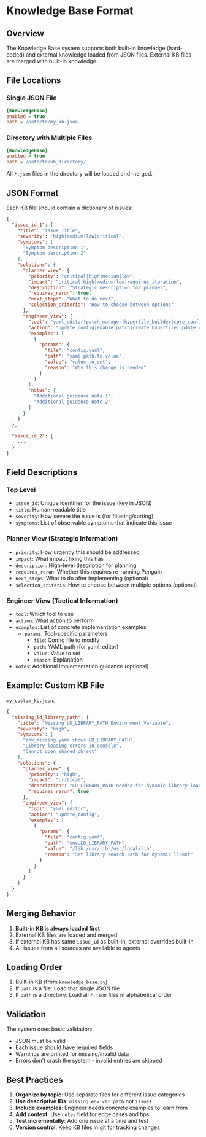 # Knowledge Base Format

## Overview

The Knowledge Base system supports both built-in knowledge (hard-coded) and external knowledge loaded from JSON files. External KB files are merged with built-in knowledge.

## File Locations

### Single JSON File
```ini
[KnowledgeBase]
enabled = true
path = /path/to/my_kb.json
```

### Directory with Multiple Files
```ini
[KnowledgeBase]
enabled = true
path = /path/to/kb_directory/
```
All `*.json` files in the directory will be loaded and merged.

## JSON Format

Each KB file should contain a dictionary of issues:

```json
{
  "issue_id_1": {
    "title": "Issue Title",
    "severity": "high|medium|low|critical",
    "symptoms": [
      "Symptom description 1",
      "Symptom description 2"
    ],
    "solutions": {
      "planner_view": {
        "priority": "critical|high|medium|low",
        "impact": "critical|high|medium|low|requires_iteration",
        "description": "Strategic description for planner",
        "requires_rerun": true,
        "next_steps": "What to do next",
        "selection_criteria": "How to choose between options"
      },
      "engineer_view": {
        "tool": "yaml_editor|patch_manager|hyperfile_builder|core_config",
        "action": "update_config|enable_patch|create_hyperfile|update_core",
        "examples": [
          {
            "params": {
              "file": "config.yaml",
              "path": "yaml.path.to.value",
              "value": "value_to_set",
              "reason": "Why this change is needed"
            }
          }
        ],
        "notes": [
          "Additional guidance note 1",
          "Additional guidance note 2"
        ]
      }
    }
  },
  
  "issue_id_2": {
    ...
  }
}
```

## Field Descriptions

### Top Level
- `issue_id`: Unique identifier for the issue (key in JSON)
- `title`: Human-readable title
- `severity`: How severe the issue is (for filtering/sorting)
- `symptoms`: List of observable symptoms that indicate this issue

### Planner View (Strategic Information)
- `priority`: How urgently this should be addressed
- `impact`: What impact fixing this has
- `description`: High-level description for planning
- `requires_rerun`: Whether this requires re-running Penguin
- `next_steps`: What to do after implementing (optional)
- `selection_criteria`: How to choose between multiple options (optional)

### Engineer View (Tactical Information)
- `tool`: Which tool to use
- `action`: What action to perform
- `examples`: List of concrete implementation examples
  - `params`: Tool-specific parameters
    - `file`: Config file to modify
    - `path`: YAML path (for yaml_editor)
    - `value`: Value to set
    - `reason`: Explanation
- `notes`: Additional implementation guidance (optional)

## Example: Custom KB File

`my_custom_kb.json`:
```json
{
  "missing_ld_library_path": {
    "title": "Missing LD_LIBRARY_PATH Environment Variable",
    "severity": "high",
    "symptoms": [
      "env_missing.yaml shows LD_LIBRARY_PATH",
      "Library loading errors in console",
      "Cannot open shared object"
    ],
    "solutions": {
      "planner_view": {
        "priority": "high",
        "impact": "critical",
        "description": "LD_LIBRARY_PATH needed for dynamic library loading",
        "requires_rerun": true
      },
      "engineer_view": {
        "tool": "yaml_editor",
        "action": "update_config",
        "examples": [
          {
            "params": {
              "file": "config.yaml",
              "path": "env.LD_LIBRARY_PATH",
              "value": "/lib:/usr/lib:/usr/local/lib",
              "reason": "Set library search path for dynamic linker"
            }
          }
        ]
      }
    }
  }
}
```

## Merging Behavior

1. **Built-in KB is always loaded first**
2. External KB files are loaded and merged
3. If external KB has same `issue_id` as built-in, external overrides built-in
4. All issues from all sources are available to agents

## Loading Order

1. Built-in KB (from `knowledge_base.py`)
2. If `path` is a file: Load that single JSON file
3. If `path` is a directory: Load all `*.json` files in alphabetical order

## Validation

The system does basic validation:
- JSON must be valid
- Each issue should have required fields
- Warnings are printed for missing/invalid data
- Errors don't crash the system - invalid entries are skipped

## Best Practices

1. **Organize by topic**: Use separate files for different issue categories
2. **Use descriptive IDs**: `missing_env_var_path` not `issue1`
3. **Include examples**: Engineer needs concrete examples to learn from
4. **Add context**: Use `notes` field for edge cases and tips
5. **Test incrementally**: Add one issue at a time and test
6. **Version control**: Keep KB files in git for tracking changes

